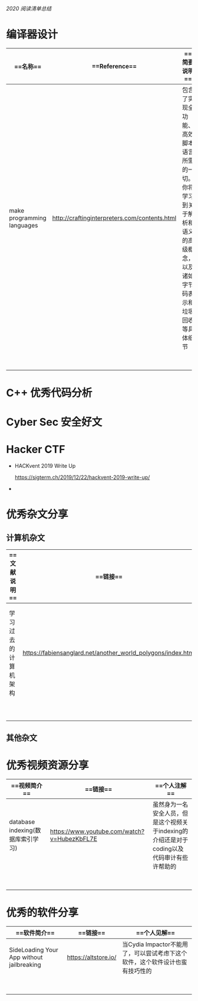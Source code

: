 ###### 2020 阅读清单总结

# 编译器设计

| ==名称==                   | ==Reference==                                 | ==简要说明==                                                 | ==个人注解==                                                 |
| -------------------------- | --------------------------------------------- | ------------------------------------------------------------ | ------------------------------------------------------------ |
| make programming languages | http://craftinginterpreters.com/contents.html | 包含了实现全功能、高效脚本语言所需的一切。你将学习到关于解析和语义的高级概念，以及诸如字节码表示和垃圾回收等具体细节 | 学习编译器(严格意义事解释器)的最优秀读本之一，入门级参考文献 |
|                            |                                               |                                                              |                                                              |
|                            |                                               |                                                              |                                                              |
|                            |                                               |                                                              |                                                              |
|                            |                                               |                                                              |                                                              |
|                            |                                               |                                                              |                                                              |
|                            |                                               |                                                              |                                                              |
|                            |                                               |                                                              |                                                              |
|                            |                                               |                                                              |                                                              |



# C++ 优秀代码分析



# Cyber Sec 安全好文



# Hacker CTF

* HACKvent 2019 Write Up

  https://sigterm.ch/2019/12/22/hackvent-2019-write-up/

* 

#  优秀杂文分享

## 计算机杂文

| ==文献说明==         | ==链接==                                                     | ==个人注解==                             |
| -------------------- | ------------------------------------------------------------ | ---------------------------------------- |
| 学习过去的计算机架构 | https://fabiensanglard.net/another_world_polygons/index.html | 最原始的色彩分析，图形学分析，好奇心驱使 |
|                      |                                                              |                                          |
|                      |                                                              |                                          |
|                      |                                                              |                                          |
|                      |                                                              |                                          |
|                      |                                                              |                                          |
|                      |                                                              |                                          |
|                      |                                                              |                                          |
|                      |                                                              |                                          |

## 其他杂文



# 优秀视频资源分享

| ==视频简介==                      | ==链接==                                    | ==个人注解==                                                 |
| --------------------------------- | ------------------------------------------- | ------------------------------------------------------------ |
| database indexing(数据库索引学习) | https://www.youtube.com/watch?v=HubezKbFL7E | 虽然身为一名安全人员，但是这个视频关于indexing的介绍还是对于coding以及代码审计有些许帮助的 |
|                                   |                                             |                                                              |
|                                   |                                             |                                                              |
|                                   |                                             |                                                              |
|                                   |                                             |                                                              |
|                                   |                                             |                                                              |
|                                   |                                             |                                                              |
|                                   |                                             |                                                              |
|                                   |                                             |                                                              |

# 优秀的软件分享

| ==软件简介==                              | ==链接==             | ==个人见解==                                                 |
| ----------------------------------------- | -------------------- | ------------------------------------------------------------ |
| SideLoading Your App without jailbreaking | https://altstore.io/ | 当Cydia Impactor不能用了，可以尝试考虑下这个软件，这个软件设计也蛮有技巧性的 |
|                                           |                      |                                                              |
|                                           |                      |                                                              |
|                                           |                      |                                                              |
|                                           |                      |                                                              |
|                                           |                      |                                                              |
|                                           |                      |                                                              |
|                                           |                      |                                                              |
|                                           |                      |                                                              |

